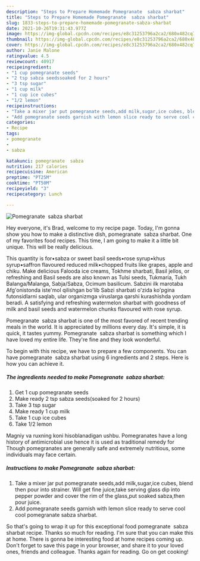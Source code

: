 ```yaml
---
description: "Steps to Prepare Homemade Pomegranate  sabza sharbat"
title: "Steps to Prepare Homemade Pomegranate  sabza sharbat"
slug: 1833-steps-to-prepare-homemade-pomegranate-sabza-sharbat
date: 2021-10-26T19:31:43.977Z
image: https://img-global.cpcdn.com/recipes/e8c31253796a2ca2/680x482cq70/pomegranate-sabza-sharbat-recipe-main-photo.jpg
thumbnail: https://img-global.cpcdn.com/recipes/e8c31253796a2ca2/680x482cq70/pomegranate-sabza-sharbat-recipe-main-photo.jpg
cover: https://img-global.cpcdn.com/recipes/e8c31253796a2ca2/680x482cq70/pomegranate-sabza-sharbat-recipe-main-photo.jpg
author: Janie Malone
ratingvalue: 4.5
reviewcount: 40917
recipeingredient:
- "1 cup pomegranate seeds"
- "2 tsp sabza seedssoaked for 2 hours"
- "3 tsp sugar"
- "1 cup milk"
- "1 cup ice cubes"
- "1/2 lemon"
recipeinstructions:
- "Take a mixer jar put pomegranate seeds,add milk,sugar,ice cubes, blend then pour into strainer. Will get fine juice,take serving glass dip into pepper powder and cover the rim of the glass,put soaked sabza,then pour juice."
- "Add pomegranate seeds garnish with lemon slice ready to serve cool cool pomegranate sabza sharbat."
categories:
- Recipe
tags:
- pomegranate
- 
- sabza

katakunci: pomegranate  sabza 
nutrition: 217 calories
recipecuisine: American
preptime: "PT25M"
cooktime: "PT50M"
recipeyield: "3"
recipecategory: Lunch

---
```



![Pomegranate  sabza sharbat](https://img-global.cpcdn.com/recipes/e8c31253796a2ca2/680x482cq70/pomegranate-sabza-sharbat-recipe-main-photo.jpg)

Hey everyone, it's Brad, welcome to my recipe page. Today, I'm gonna show you how to make a distinctive dish, pomegranate  sabza sharbat. One of my favorites food recipes. This time, I am going to make it a little bit unique. This will be really delicious.

This quantity is for•sabza or sweet basil seeds•rose syrup•khus syrup•saffron flavoured reduced milk•chopped fruits like grapes, apple and chiku. Make delicious Falooda ice creams, Tokhme sharbati, Basil jellos, or refreshing and Basil seeds are also known as Tulsi seeds, Tukmaria, Tukh Balanga/Malanga, Sabja/Sabza, Ocimum basilicum. Sabzini ilk marotaba Afg&#39;onistonda iste&#39;mol qilishgan bo&#39;lib Sabzi sharbati o&#39;zida ko&#39;pgina futonsidlarni saqlab, ular organizmga viruslarga qarshi kurashishda yordam beradi. A satisfying and refreshing watermelon sharbat with goodness of milk and basil seeds and watermelon chunks flavoured with rose syrup.

Pomegranate  sabza sharbat is one of the most favored of recent trending meals in the world. It is appreciated by millions every day. It's simple, it is quick, it tastes yummy. Pomegranate  sabza sharbat is something which I have loved my entire life. They're fine and they look wonderful.


To begin with this recipe, we have to prepare a few components. You can have pomegranate  sabza sharbat using 6 ingredients and 2 steps. Here is how you can achieve it.

<!--inarticleads1-->

##### The ingredients needed to make Pomegranate  sabza sharbat:

1. Get 1 cup pomegranate seeds
1. Make ready 2 tsp sabza seeds(soaked for 2 hours)
1. Take 3 tsp sugar
1. Make ready 1 cup milk
1. Take 1 cup ice cubes
1. Take 1/2 lemon


Magniy va ruxning koni hisoblanadigan ushbu. Pomegranates have a long history of antimicrobial use hence it is used as traditional remedy for Though pomegranates are generally safe and extremely nutritious, some individuals may face certain. 

<!--inarticleads2-->

##### Instructions to make Pomegranate  sabza sharbat:

1. Take a mixer jar put pomegranate seeds,add milk,sugar,ice cubes, blend then pour into strainer. Will get fine juice,take serving glass dip into pepper powder and cover the rim of the glass,put soaked sabza,then pour juice.
1. Add pomegranate seeds garnish with lemon slice ready to serve cool cool pomegranate sabza sharbat.




So that's going to wrap it up for this exceptional food pomegranate  sabza sharbat recipe. Thanks so much for reading. I'm sure that you can make this at home. There is gonna be interesting food at home recipes coming up. Don't forget to save this page in your browser, and share it to your loved ones, friends and colleague. Thanks again for reading. Go on get cooking!
